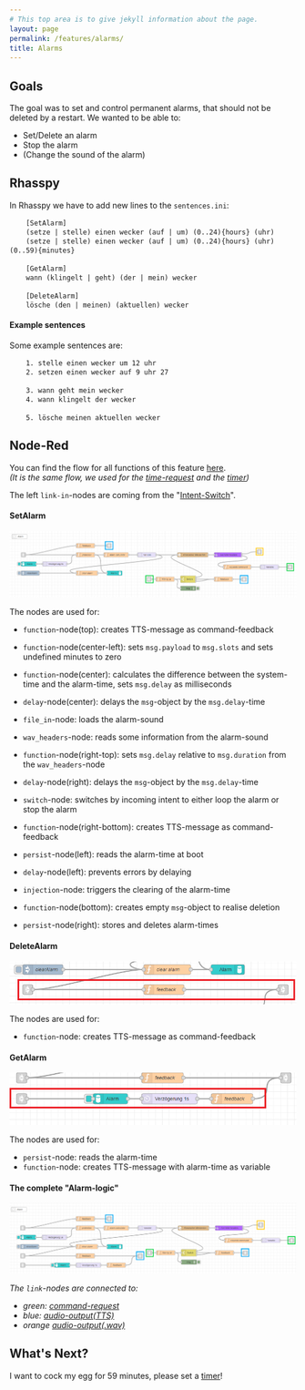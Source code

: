 ```yaml
---
# This top area is to give jekyll information about the page.
layout: page
permalink: /features/alarms/
title: Alarms
---
```


## Goals
The goal was to set and control permanent alarms, that should not be deleted by a restart.
We wanted to be able to:
- Set/Delete an alarm
- Stop the alarm
- (Change the sound of the alarm)

## Rhasspy
In Rhasspy we have to add new lines to the `sentences.ini`:
```textmate
    [SetAlarm]
    (setze | stelle) einen wecker (auf | um) (0..24){hours} (uhr)
    (setze | stelle) einen wecker (auf | um) (0..24){hours} (uhr) (0..59){minutes}
    
    [GetAlarm]
    wann (klingelt | geht) (der | mein) wecker
    
    [DeleteAlarm]
    lösche (den | meinen) (aktuellen) wecker
```

#### Example sentences
Some example sentences are:
```textmate
    1. stelle einen wecker um 12 uhr
    2. setzen einen wecker auf 9 uhr 27

    3. wann geht mein wecker
    4. wann klingelt der wecker

    5. lösche meinen aktuellen wecker
```
## Node-Red

You can find the flow for all functions of this feature [here](https://github.com/th-koeln-intia/ip-sprachassistent-team2/blob/master/node-red/time_alarm_timer.json).  
*(It is the same flow, we used for the [time-request](./not-required/current-time.md) and the [timer](./timers.md))*  

The left `link-in`-nodes are coming from the "[Intent-Switch](./../tech-stack/hermesmqtt.md#intent-switch)".  

#### SetAlarm
![setAlarm](../../assets/Node-Red/Epics/Alarm/setAlarm.png)  
  
The nodes are used for:
- `function`-node(top): creates TTS-message as command-feedback  

- `function`-node(center-left): sets `msg.payload` to `msg.slots` and sets undefined minutes to zero  
- `function`-node(center): calculates the difference between the system-time and the alarm-time, sets `msg.delay` as milliseconds
- `delay`-node(center): delays the `msg`-object by the `msg.delay`-time
- `file_in`-node: loads the alarm-sound
- `wav_headers`-node: reads some information from the alarm-sound
- `function`-node(right-top): sets `msg.delay` relative to `msg.duration` from the `wav_headers`-node
- `delay`-node(right): delays the `msg`-object by the `msg.delay`-time

- `switch`-node: switches by incoming intent to either loop the alarm or stop the alarm
- `function`-node(right-bottom):  creates TTS-message as command-feedback

- `persist`-node(left): reads the alarm-time at boot
- `delay`-node(left): prevents errors by delaying

- `injection`-node: triggers the clearing of the alarm-time
- `function`-node(bottom): creates empty `msg`-object to realise deletion
- `persist`-node(right): stores and deletes alarm-times

#### DeleteAlarm
![deleteAlarm](../../assets/Node-Red/Epics/Alarm/deleteAlarm.png)  
  
The nodes are used for:  
- `function`-node: creates TTS-message as command-feedback  
  
#### GetAlarm  
![getAlarm](../../assets/Node-Red/Epics/Alarm/getAlarm.png)  
  
The nodes are used for:  
- `persist`-node: reads the alarm-time
- `function`-node: creates TTS-message with alarm-time as variable  
  

#### The complete "Alarm-logic"  
![fullAlarmLogic](../../assets/Node-Red/Epics/Alarm/alarm.png)  
  
*The `link`-nodes are connected to:*  
- *green: [command-request](./../tech-stack/hermesmqtt.md#command-request)*  
- *blue: [audio-output(TTS)](./../tech-stack/hermesmqtt.md#tts)*  
- *orange [audio-output(.wav)](./../tech-stack/hermesmqtt.md#wav-files)*  

## What's Next?

I want to cock my egg for 59 minutes, please set a [timer](./timers.md)!